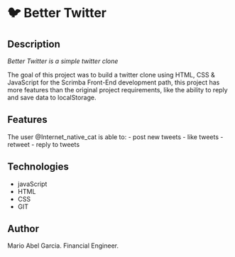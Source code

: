 # 🐦 Better Twitter 

## Description

*Better Twitter is a simple twitter clone*

The goal of this project was to build a twitter clone using HTML, CSS & JavaScript for the Scrimba Front-End development path, this project has more features than the original project requirements, like the ability to reply and save data to localStorage.


## Features

The user @Internet_native_cat is able to:
    - post new tweets
    - like tweets
    - retweet
    - reply to tweets

## Technologies

- javaScript
- HTML
- CSS
- GIT

## Author

Mario Abel Garcia. Financial Engineer.



